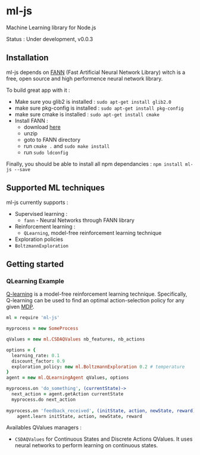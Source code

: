 ml-js
====

Machine Learning library for Node.js

Status : Under development, v0.0.3

## Installation
ml-js depends on [FANN](http://leenissen.dk/fann/wp/) (Fast Artificial Neural Network Library) witch is a free, open source and high performence neural network library.

To build great app with it : 
* Make sure you glib2 is installed  : `sudo apt-get install glib2.0`
* make sure pkg-config is installed : `sudo apt-get install pkg-config`
* make sure cmake is installed      : `sudo apt-get install cmake`
* Install FANN : 
  * download  [here](http://leenissen.dk/fann/wp/download/)
  * unzip
  * goto to FANN directory
  * run `cmake .` and `sudo make install`
  * run `sudo ldconfig`

Finally, you should be able to install all npm dependancies :  `npm install ml-js --save`

## Supported ML techniques
ml-js currently supports : 
* Supervised learning :
  * `fann` - Neural Networks through FANN library
* Reinforcement learning :
  * `QLearning`, model-free reinforcement learning technique
*  Exploration policies
  * `BoltzmannExploration`

## Getting started

### QLearning Example
[Q-learning](http://en.wikipedia.org/wiki/Q-learning) is a model-free reinforcement learning technique. Specifically, Q-learning can be used to find an optimal action-selection policy for any given [MDP](http://en.wikipedia.org/wiki/Markov_decision_process).

```coffeescript
ml = require 'ml-js'

myprocess = new SomeProcess

qValues = new ml.CSDAQValues nb_features, nb_actions

options = {
  learning_rate: 0.1
  discount_factor: 0.9
  exploration_policy: new ml.BoltzmannExploration 0.2 # temperature
}
agent = new ml.QLearningAgent qValues, options

myprocess.on 'do_something', (currentState)->
  next_action = agent.getAction currentState
  myprocess.do next_action
  
myprocess.on 'feedback_received', (initState, action, newState, reward)->
    agent.learn initState, action, newState, reward
```

Availables QValues managers : 
 * `CSDAQValues` for  Continuous States and Discrete Actions QValues. It uses neural networks to perform learning on continuous states.  